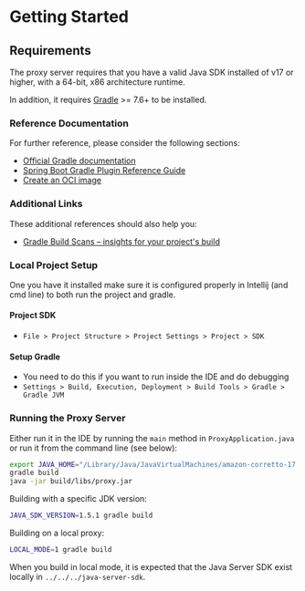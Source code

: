 # Getting Started

## Requirements

The proxy server requires that you have a valid Java SDK installed of v17 or higher, with a 64-bit, x86 architecture runtime.

In addition, it requires [Gradle](https://gradle.org/) >= 7.6+ to be installed.



### Reference Documentation
For further reference, please consider the following sections:

* [Official Gradle documentation](https://docs.gradle.org)
* [Spring Boot Gradle Plugin Reference Guide](https://docs.spring.io/spring-boot/docs/3.0.0/gradle-plugin/reference/html/)
* [Create an OCI image](https://docs.spring.io/spring-boot/docs/3.1.0/gradle-plugin/reference/html/#build-image)

### Additional Links
These additional references should also help you:

* [Gradle Build Scans – insights for your project's build](https://scans.gradle.com#gradle)


### Local Project Setup

One you have it installed make sure it is configured properly in Intellij (and cmd line) to both run the project and gradle.

#### Project SDK
* `File > Project Structure > Project Settings > Project > SDK`

#### Setup Gradle
* You need to do this if you want to run inside the IDE and do debugging
* `Settings > Build, Execution, Deployment > Build Tools > Gradle > Gradle JVM`

### Running the Proxy Server

Either run it in the IDE by running the `main` method in `ProxyApplication.java` or run it from the command line (see below):

```bash
export JAVA_HOME="/Library/Java/JavaVirtualMachines/amazon-corretto-17.jdk/Contents/Home"
gradle build 
java -jar build/libs/proxy.jar
```

Building with a specific JDK version:
```bash
JAVA_SDK_VERSION=1.5.1 gradle build
```

Building on a local proxy:
```bash
LOCAL_MODE=1 gradle build
```

When you build in local mode, it is expected that the Java Server SDK exist locally in `../../../java-server-sdk`.